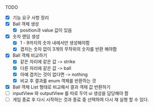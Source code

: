 TODO
- [x] 기능 요구 사항 정리
- [x] Ball 객체 생성
  - [x] position과 value 값이 있음
- [x] 숫자 랜덤 생성
  - [x] 1 - 9까지의 숫자 내에서만 생성해야함
  - [x] 겹치는 숫자 없이 3개의 무작위의 숫자를 반환 해야함
- [x] Ball 객체 비교하기
  - [x] 같은 자리에 같은 값 -> strike
  - [x] 다른 자리에 같은 값 -> ball
  - [x] 아예 겹치는 것이 없다면 -> nothing
  - [x] 비교 후 결과를 enum 객체를 반환하는 것
- [x] Ball 객체 List 형태로 비교해서 결과 객채 값 반환하기
- [ ] inputView 와 outputView 를 따로 두어 ui 생성을 담당해야 함
- [ ] 게임 종료 후 다시 시작하는 것과 종료 중 선택하여 다시 재 실행 할 수 있다.
